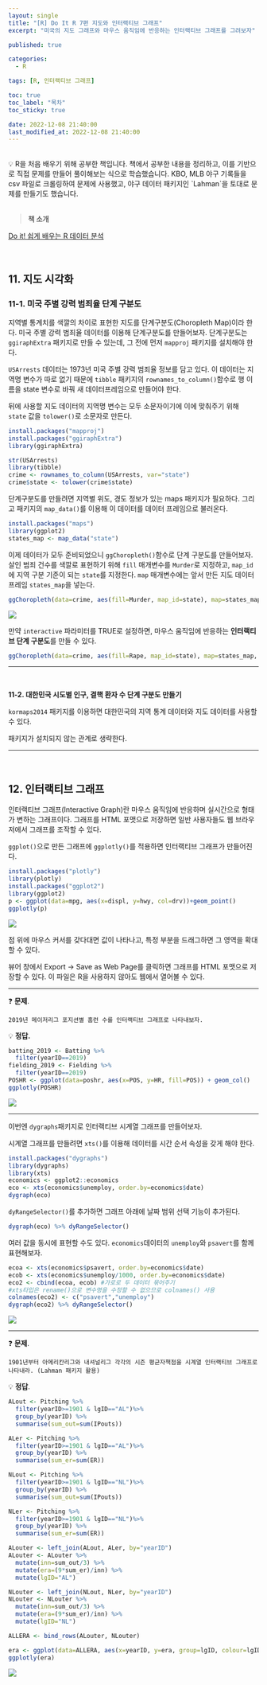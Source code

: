 ```yaml
---
layout: single
title: "[R] Do It R 7편 지도와 인터랙티브 그래프"
excerpt: "미국의 지도 그래프와 마우스 움직임에 반응하는 인터랙티브 그래프를 그려보자"

published: true

categories:
  - R

tags: [R, 인터랙티브 그래프]

toc: true
toc_label: "목차"
toc_sticky: true

date: 2022-12-08 21:40:00
last_modified_at: 2022-12-08 21:40:00
---
```



<br>

<div class="notice--primary" markdown="1">
💡 R을 처음 배우기 위해 공부한 책입니다. 
책에서 공부한 내용을 정리하고, 이를 기반으로 직접 문제를 만들어 풀이해보는 식으로 학습했습니다. 
KBO, MLB 야구 기록들을 csv 파일로 크롤링하여 문제에 사용했고, 
야구 데이터 패키지인 `Lahman`을 토대로 문제를 만들기도 했습니다.  
</div>

<br>

> **책 소개**
> 

[Do it! 쉽게 배우는 R 데이터 분석](https://book.naver.com/bookdb/book_detail.nhn?bid=12256508)

<br>

## 11. 지도 시각화

### **11-1. 미국 주별 강력 범죄율 단계 구분도**

지역별 통계치를 색깔의 차이로 표현한 지도를 단계구분도(Choropleth Map)이라 한다. 미국 주별 강력 범죄율 데이터를 이용해 단계구분도를 만들어보자. 단계구분도는 `ggiraphExtra` 패키지로 만들 수 있는데, 그 전에 먼저 `mapproj` 패키지를 설치해야 한다.

`USArrests` 데이터는 1973년 미국 주별 강력 범죄율 정보를 담고 있다. 이 데이터는 지역명 변수가 따로 없기 때문에 `tibble` 패키지의 `rownames_to_column()`함수로 행 이름을 state 변수로 바꿔 새 데이터프레임으로 만들어야 한다.

뒤에 사용할 지도 데이터의 지역명 변수는 모두 소문자이기에 이에 맞춰주기 위해 `state` 값을 `tolower()`로 소문자로 만든다.

```r
install.packages("mapproj")
install.packages("ggiraphExtra")
library(ggiraphExtra)

str(USArrests)
library(tibble)
crime <- rownames_to_column(USArrests, var="state")
crime$state <- tolower(crime$state)
```

단계구분도를 만들려면 지역별 위도, 경도 정보가 있는 maps 패키지가 필요하다. 그리고  패키지의 `map_data()`를 이용해 이 데이터를 데이터 프레임으로 불러온다.

```r
install.packages("maps")
library(ggplot2)
states_map <- map_data("state")
```

이제 데이터가 모두 준비되었으니 `ggChoropleth()`함수로 단계 구분도를 만들어보자. 살인 범죄 건수를 색깔로 표현하기 위해 `fill` 매개변수를 `Murder`로 지정하고, `map_id`에 지역 구분 기준이 되는 `state`를 지정한다. `map` 매개변수에는 앞서 만든 지도 데이터프레임 `states_map`을 넣는다.

```r
ggChoropleth(data=crime, aes(fill=Murder, map_id=state), map=states_map)
```

<img src= "https://user-images.githubusercontent.com/115082062/201666513-af8cbeba-0c43-4465-905d-082e19fa1733.png">

만약 `interactive` 파라미터를 TRUE로 설정하면, 마우스 움직임에 반응하는 **인터랙티브 단계 구분도**를 만들 수 있다.

```r
ggChoropleth(data=crime, aes(fill=Rape, map_id=state), map=states_map, interactive = T)
```

---

<br>

**11-2. 대한민국 시도별 인구, 결핵 환자 수 단계 구분도 만들기**

`kormaps2014` 패키지를 이용하면 대한민국의 지역 통계 데이터와 지도 데이터를 사용할 수 있다.

패키지가 설치되지 않는 관계로 생략한다.

---

<br>

## 12. 인터랙티브 그래프

인터랙티브 그래프(Interactive Graph)란 마우스 움직임에 반응하며 실시간으로 형태가 변하는 그래프이다. 그래프를 HTML 포맷으로 저장하면 일반 사용자들도 웹 브라우저에서 그래프를 조작할 수 있다.

`ggplot()`으로 만든 그래프에 `ggplotly()`를 적용하면 인터랙티브 그래프가 만들어진다.

```r
install.packages("plotly")
library(plotly)
install.packages("ggplot2")
library(ggplot2)
p <- ggplot(data=mpg, aes(x=displ, y=hwy, col=drv))+geom_point()
ggplotly(p)
```

<img src="https://user-images.githubusercontent.com/115082062/201666618-b7a425fe-f12e-4b59-bcb7-db67f7b34b69.jpg">

점 위에 마우스 커서를 갖다대면 값이 나타나고, 특정 부분을 드래그하면 그 영역을 확대할 수 있다.

뷰어 창에서 Export → Save as Web Page를 클릭하면 그래프를 HTML 포맷으로 저장할 수 있다. 이 파일은 R을 사용하지 않아도 웹에서 열어볼 수 있다.

---

❓ **문제**. 
```
2019년 메이저리그 포지션별 홈런 수를 인터랙티브 그래프로 나타내보자.
```
💡 **정답.**


```r
batting_2019 <- Batting %>%
  filter(yearID==2019)
fielding_2019 <- Fielding %>%
  filter(yearID==2019)
POSHR <- ggplot(data=poshr, aes(x=POS, y=HR, fill=POS)) + geom_col()
ggplotly(POSHR)
```

<img src="https://user-images.githubusercontent.com/115082062/201666686-32610c0f-7690-4d19-8138-45cdb45a17f1.jpg">

---

이번엔 `dygraphs`패키지로 인터랙티브 시계열 그래프를 만들어보자.

시계열 그래프를 만들려면 `xts()`를 이용해 데이터를 시간 순서 속성을 갖게 해야 한다.

```r
install.packages("dygraphs")
library(dygraphs)
library(xts)
economics <- ggplot2::economics
eco <- xts(economics$unemploy, order.by=economics$date)
dygraph(eco)
```

`dyRangeSelector()`를 추가하면 그래프 아래에 날짜 범위 선택 기능이 추가된다.

```r
dygraph(eco) %>% dyRangeSelector()
```

여러 값을 동시에 표현할 수도 있다. `economics`데이터의 `unemploy`와 `psavert`를 함께 표현해보자.

```r
ecoa <- xts(economics$psavert, order.by=economics$date)
ecob <- xts(economics$unemploy/1000, order.by=economics$date)
eco2 <- cbind(ecoa, ecob) #가로로 두 데이터 묶어주기
#xts타입은 rename()으로 변수명을 수정할 수 없으므로 colnames() 사용
colnames(eco2) <- c("psavert","unemploy") 
dygraph(eco2) %>% dyRangeSelector()
```

<img src="https://user-images.githubusercontent.com/115082062/201666888-a609e9b9-8526-4bb2-819d-058a0808080e.jpg">


---

❓ **문제**. 
```
1901년부터 아메리칸리그와 내셔널리그 각각의 시즌 평균자책점을 시계열 인터랙티브 그래프로 나타내라. (Lahman 패키지 활용)
```
💡 **정답**.


```r
ALout <- Pitching %>%
  filter(yearID>=1901 & lgID=="AL")%>%
  group_by(yearID) %>%
  summarise(sum_out=sum(IPouts))

ALer <- Pitching %>%
  filter(yearID>=1901 & lgID=="AL")%>%
  group_by(yearID) %>%
  summarise(sum_er=sum(ER))

NLout <- Pitching %>%
  filter(yearID>=1901 & lgID=="NL")%>%
  group_by(yearID) %>%
  summarise(sum_out=sum(IPouts))

NLer <- Pitching %>%
  filter(yearID>=1901 & lgID=="NL")%>%
  group_by(yearID) %>%
  summarise(sum_er=sum(ER))

ALouter <- left_join(ALout, ALer, by="yearID")
ALouter <- ALouter %>%
  mutate(inn=sum_out/3) %>%
  mutate(era=(9*sum_er)/inn) %>%
  mutate(lgID="AL")

NLouter <- left_join(NLout, NLer, by="yearID")
NLouter <- NLouter %>%
  mutate(inn=sum_out/3) %>%
  mutate(era=(9*sum_er)/inn) %>%
  mutate(lgID="NL")

ALLERA <- bind_rows(ALouter, NLouter)

era <- ggplot(data=ALLERA, aes(x=yearID, y=era, group=lgID, colour=lgID))+geom_line()  
ggplotly(era)
```

<img src="https://user-images.githubusercontent.com/115082062/201667006-63f30109-fba7-48a1-b44b-02e2b5e31c77.png">

<br>